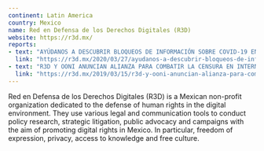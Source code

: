```yaml
---
continent: Latin America
country: Mexico
name: Red en Defensa de los Derechos Digitales (R3D)
website: https://r3d.mx/
reports:
- text: "AYÚDANOS A DESCUBRIR BLOQUEOS DE INFORMACIÓN SOBRE COVID-19 EN INTERNET"
  link: "https://r3d.mx/2020/03/27/ayudanos-a-descubrir-bloqueos-de-informacion-sobre-covid-19-en-internet/"
- text: "R3D Y OONI ANUNCIAN ALIANZA PARA COMBATIR LA CENSURA EN INTERNET"
  link: "https://r3d.mx/2019/03/15/r3d-y-ooni-anuncian-alianza-para-combatir-la-censura-en-internet/"
---
```


Red en Defensa de los Derechos Digitales (R3D) is a Mexican non-profit organization dedicated to the defense of human rights in the digital environment. They use various legal and communication tools to conduct policy research, strategic litigation, public advocacy and campaigns with the aim of promoting digital rights in Mexico. In particular, freedom of expression, privacy, access to knowledge and free culture.
